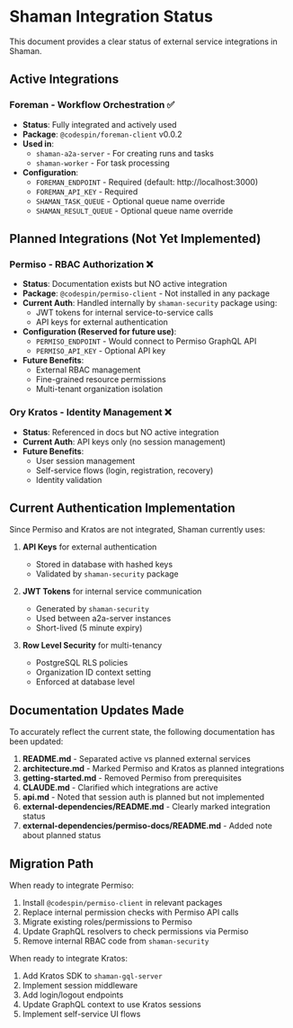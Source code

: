 # Shaman Integration Status

This document provides a clear status of external service integrations in Shaman.

## Active Integrations

### Foreman - Workflow Orchestration ✅

- **Status**: Fully integrated and actively used
- **Package**: `@codespin/foreman-client` v0.0.2
- **Used in**:
  - `shaman-a2a-server` - For creating runs and tasks
  - `shaman-worker` - For task processing
- **Configuration**:
  - `FOREMAN_ENDPOINT` - Required (default: http://localhost:3000)
  - `FOREMAN_API_KEY` - Required
  - `SHAMAN_TASK_QUEUE` - Optional queue name override
  - `SHAMAN_RESULT_QUEUE` - Optional queue name override

## Planned Integrations (Not Yet Implemented)

### Permiso - RBAC Authorization ❌

- **Status**: Documentation exists but NO active integration
- **Package**: `@codespin/permiso-client` - Not installed in any package
- **Current Auth**: Handled internally by `shaman-security` package using:
  - JWT tokens for internal service-to-service calls
  - API keys for external authentication
- **Configuration (Reserved for future use)**:
  - `PERMISO_ENDPOINT` - Would connect to Permiso GraphQL API
  - `PERMISO_API_KEY` - Optional API key
- **Future Benefits**:
  - External RBAC management
  - Fine-grained resource permissions
  - Multi-tenant organization isolation

### Ory Kratos - Identity Management ❌

- **Status**: Referenced in docs but NO active integration
- **Current Auth**: API keys only (no session management)
- **Future Benefits**:
  - User session management
  - Self-service flows (login, registration, recovery)
  - Identity validation

## Current Authentication Implementation

Since Permiso and Kratos are not integrated, Shaman currently uses:

1. **API Keys** for external authentication
   - Stored in database with hashed keys
   - Validated by `shaman-security` package
2. **JWT Tokens** for internal service communication
   - Generated by `shaman-security`
   - Used between a2a-server instances
   - Short-lived (5 minute expiry)

3. **Row Level Security** for multi-tenancy
   - PostgreSQL RLS policies
   - Organization ID context setting
   - Enforced at database level

## Documentation Updates Made

To accurately reflect the current state, the following documentation has been updated:

1. **README.md** - Separated active vs planned external services
2. **architecture.md** - Marked Permiso and Kratos as planned integrations
3. **getting-started.md** - Removed Permiso from prerequisites
4. **CLAUDE.md** - Clarified which integrations are active
5. **api.md** - Noted that session auth is planned but not implemented
6. **external-dependencies/README.md** - Clearly marked integration status
7. **external-dependencies/permiso-docs/README.md** - Added note about planned status

## Migration Path

When ready to integrate Permiso:

1. Install `@codespin/permiso-client` in relevant packages
2. Replace internal permission checks with Permiso API calls
3. Migrate existing roles/permissions to Permiso
4. Update GraphQL resolvers to check permissions via Permiso
5. Remove internal RBAC code from `shaman-security`

When ready to integrate Kratos:

1. Add Kratos SDK to `shaman-gql-server`
2. Implement session middleware
3. Add login/logout endpoints
4. Update GraphQL context to use Kratos sessions
5. Implement self-service UI flows
